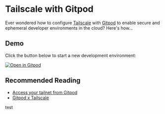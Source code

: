 # Tailscale with Gitpod

Ever wondered how to configure [Tailscale](https://tailscale.com/) with [Gitpod](https://www.gitpod.io/) to enable secure and ephemeral developer environments in the cloud? Here's how...

## Demo

Click the button below to start a new development environment:

[![Open in Gitpod](https://gitpod.io/button/open-in-gitpod.svg)](https://gitpod.io/#https://github.com/npolizotis/demo-tailscale-with-gitpod)

## Recommended Reading

* [Access your tailnet from Gitpod](https://tailscale.com/kb/1161/gitpod/)
* [Gitpod x Tailscale](https://www.gitpod.io/blog/tailscale)


test 